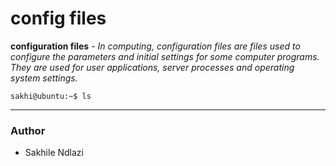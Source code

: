 # config files
**configuration files** - *In computing, configuration files are files used to configure the parameters and initial settings for some computer programs. They are used for user applications, server processes and operating system settings.*

```shell
sakhi@ubuntu:~$ ls
```
---
### Author ###
 * Sakhile Ndlazi
